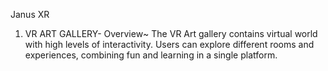Janus XR
1. VR ART GALLERY-
   Overview~ The VR Art gallery contains virtual world with high levels of interactivity. Users can explore different rooms and experiences, combining fun and learning in a single platform.
